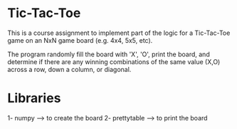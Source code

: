 # Tic-Tac-Toe
This is a course assignment to implement part of the logic for a Tic-Tac-Toe game on an NxN game board (e.g. 4x4, 5x5, etc).

The program randomly fill the board with 'X', 'O', print the board, and determine if there are any winning combinations of the same value (X,O) across a row, down a column, or diagonal.

# Libraries
1- numpy --> to create the board
2- prettytable --> to print the board
